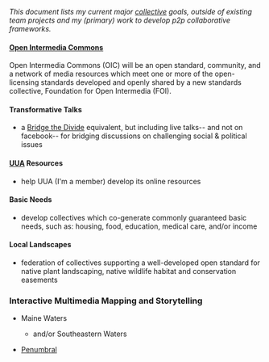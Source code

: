 *This document lists my current major [collective](https://github.com/gcassel/Modular-Organizing-Terminology/blob/master/compound-terms/group-agent.md) goals, outside of existing team projects and my (primary) work to develop p2p collaborative frameworks.*

#### [Open Intermedia Commons](https://docs.google.com/document/d/1RfXaOCg4VBZ2tcKu1tjBPIkabGruSLueH4T4g_8cWTs/edit?usp=sharing)

Open Intermedia Commons (OIC) will be an open standard, community, and a network of media resources which meet one or more of the open-licensing standards developed and openly shared by a new standards collective, Foundation for Open Intermedia (FOI).

#### Transformative Talks

* a [Bridge the Divide](https://www.facebook.com/groups/bridgethedivide/) equivalent, but including live talks-- and not on facebook-- for bridging discussions on challenging social & political issues

#### [UUA](https://www.uua.org/) Resources
* help UUA (I'm a member) develop its online resources

#### Basic Needs
* develop collectives which co-generate commonly guaranteed basic needs, such as: housing, food, education, medical care, and/or income

#### Local Landscapes

   * federation of collectives supporting a well-developed open standard for native plant landscaping, native wildlife habitat and conservation easements
	
### Interactive Multimedia Mapping and Storytelling 
		
   * Maine Waters  
      * and/or Southeastern Waters

   * [Penumbral](https://github.com/gcassel/Models/blob/master/penumbral.md)
